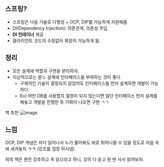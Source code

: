 ## 스프링?
* 스프링은 다음 기술로 다형성 + OCP, DIP를 가능하게 지원해줌
* DI(Dependency Injection): 의존관계, 의존성 주입
* **DI 컨테이너** 제공
* 클라이언트 코드의 수정없이 확장이 가능하게 됨.

## 정리
* 모든 설계에 역할과 구현을 분리하자.
* 이상적으로는 몯느 설계에 인터페이스를 부여하는 것이 좋다.
	* 구체적인 기술이 결정되지 않았어도 인터페이스를 먼저 설계하면 개발이 가능하다.
	* Ex) 어떤 DB를 사용할지 결정이 되지 않는다면 일단 인터페이스 먼저 설계를 해놓고 개발을 진행한 후 기획이 나오면 구현 ㄱㄱ

책 추천
![image](https://user-images.githubusercontent.com/39082893/104458894-4f3eea00-55ef-11eb-9b38-a1b43ac7d7c8.png)

## 느낌
OCP, DIP 개념은 자다 일어나서 누가 물어봐도 바로 튀어나올 수 있을 정도로 마음 속에 새겨놓자 ㅋㅋ
(강조를 엄청 하시넴)

위의 책은 완전 강추하고 꼭 읽으라고 하니, 강의 다 듣고 한 번 사서 읽어보자.

